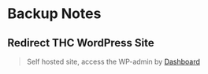 # Backup Notes

## Redirect THC WordPress Site

> Self hosted site, access the WP-admin by [Dashboard](https://thehighculture.resultco.com/wp-admin/)
